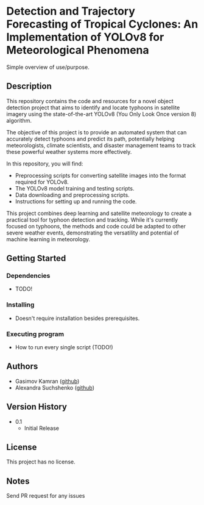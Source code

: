 # Detection and Trajectory Forecasting of Tropical Cyclones: An Implementation of YOLOv8 for Meteorological Phenomena

Simple overview of use/purpose.

## Description

This repository contains the code and resources for a novel object detection project that aims to identify and locate typhoons in satellite imagery using the state-of-the-art YOLOv8 (You Only Look Once version 8) algorithm.

The objective of this project is to provide an automated system that can accurately detect typhoons and predict its path, potentially helping meteorologists, climate scientists, and disaster management teams to track these powerful weather systems more effectively.

In this repository, you will find:

* Preprocessing scripts for converting satellite images into the format required for YOLOv8.
* The YOLOv8 model training and testing scripts.
* Data downloading and preprocessing scripts.
* Instructions for setting up and running the code.

This project combines deep learning and satellite meteorology to create a practical tool for typhoon detection and tracking. While it's currently focused on typhoons, the methods and code could be adapted to other severe weather events, demonstrating the versatility and potential of machine learning in meteorology.

## Getting Started

### Dependencies

* TODO!

### Installing

* Doesn't require installation besides prerequisites.

### Executing program

* How to run every single script (TODO!)

## Authors

* Gasimov Kamran ([github](https://github.com/malore350))
* Alexandra Suchshenko ([github](https://github.com/sawooooook))

## Version History

* 0.1
    * Initial Release

## License

This project has no license.

## Notes

Send PR request for any issues
